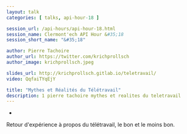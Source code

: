 ```yaml
---
layout: talk
categories: [ talks, api-hour-18 ]

session_url: /api-hours/api-hour-18.html
session_name: Clermont'ech API Hour &#35;18
session_short_name: "&#35;18"

author: Pierre Tachoire
author_url: https://twitter.com/krichprollsch
author_image: krichprollsch.jpeg

slides_url: http://krichprollsch.gitlab.io/teletravail/
video: QqfaiTYqEjY

title: "Mythes et Réalités du Télétravail"
description: 1 pierre tachoire mythes et realites du teletravail
---
```

-

Retour d'expérience à propos du télétravail, le bon et le moins bon.
